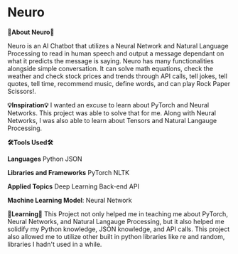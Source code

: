 # Neuro
**🧠About Neuro🧠**

Neuro is an AI Chatbot that utilizes a Neural Network and Natural Language Processing to read in human speech and output a message dependant on what it predicts the message is saying. Neuro has many functionalities alongside simple conversation. It can solve math equations, check the weather and check stock prices and trends through API calls, tell jokes, tell quotes, tell time, recommend music, define words, and can play Rock Paper Scissors!.

**💡Inspiration💡**
I wanted an excuse to learn about PyTorch and Neural Networks. This project was able to solve that for me. Along with Neural Networks, I was also able to learn about Tensors and Natural Langauge Processing.

**🛠️Tools Used🛠️**

**Languages**
Python
JSON

**Libraries and Frameworks** 
PyTorch
NLTK

**Applied Topics** 
Deep Learning
Back-end
API

**Machine Learning Model**: Neural Network

**📝Learning📝**
This Project not only helped me in teaching me about PyTorch, Neural Networks, and Natural Langauge Processing, but it also helped me solidify my Python knowledge, JSON knowledge, and API calls. This project also allowed me to utilize other built in python libraries 
like re and random, libraries I hadn't used in a while.
